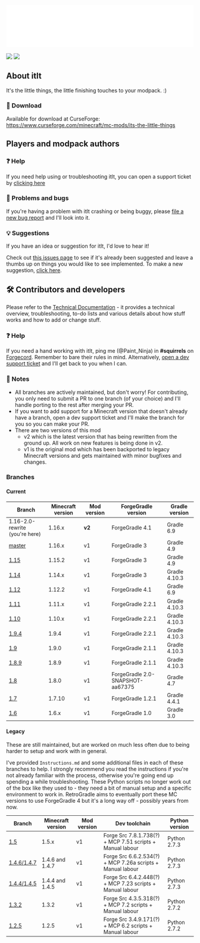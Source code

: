 [![It's the little things logo](docs/logo/inverted-transparent/logo-long-inverted-transparent.png)](https://www.curseforge.com/minecraft/mc-mods/its-the-little-things)

[![](http://cf.way2muchnoise.eu/full_its-the-little-things_downloads.svg)](https://www.curseforge.com/minecraft/mc-mods/its-the-little-things) [![](http://cf.way2muchnoise.eu/versions/Available%20for%20MC_its-the-little-things_all.svg)](https://www.curseforge.com/minecraft/mc-mods/its-the-little-things/files)

## About itlt

It's the little things, the little finishing touches to your modpack. :)

### 📂 Download

Available for download at CurseForge: https://www.curseforge.com/minecraft/mc-mods/its-the-little-things

## Players and modpack authors

### ❓ Help

If you need help using or troubleshooting itlt, you can open a support ticket by [clicking here](https://github.com/zlepper/itlt/issues/new?labels=help&template=3_user-help.md)

### 🐛 Problems and bugs

If you're having a problem with itlt crashing or being buggy, please [file a new bug report](https://github.com/zlepper/itlt/issues/new?labels=bug&template=1_bug_report.md) and I'll look into it.

### 💡 Suggestions

If you have an idea or suggestion for itlt, I'd love to hear it!

Check out [this issues page](https://github.com/zlepper/itlt/issues?q=is%3Aissue+is%3Aopen+label%3Asuggestion) to see if it's already been suggested and leave a thumbs up on things you would like to see implemented. To make a new suggestion, [click here](https://github.com/zlepper/itlt/issues/new?labels=suggestion&template=2_suggestion.md).

## 🛠 Contributors and developers

Please refer to the [Technical Documentation](TechnicalDocumentation.md) - it provides a technical overview, troubleshooting, to-do lists and various details about how stuff works and how to add or change stuff.

### ❓ Help

If you need a hand working with itlt, ping me (@Paint_Ninja) in **#squirrels** on [Forgecord](https://discord.gg/UvedJ9m). Remember to bare their rules in mind. Alternatively, [open a dev support ticket](https://github.com/PaintNinja/issue-template-test/issues/new?labels=dev+help&template=4_dev_help.md) and I'll get back to you when I can.

### 📝 Notes

-   All branches are actively maintained, but don't worry! For contributing, you only need to submit a PR to one branch (of your choice) and I'll handle porting to the rest after merging your PR.
-   If you want to add support for a Minecraft version that doesn't already have a branch, open a dev support ticket and I'll make the branch for you so you can make your PR.
-   There are two versions of this mod
    -   v2 which is the latest version that has being rewritten from the ground up. All work on new features is being done in v2.
    -   v1 is the original mod which has been backported to legacy Minecraft versions and gets maintained with minor bugfixes and changes.

### Branches

#### Current

| Branch                                                          | Minecraft version | Mod version | ForgeGradle version              | Gradle version |
| --------------------------------------------------------------- | ----------------- | ----------- | -------------------------------- | -------------- |
| 1.16-2.0-rewrite (you're here)                                  | 1.16.x            | **v2**      | ForgeGradle 4.1                  | Gradle 6.9     |
| [master](https://github.com/zlepper/itlt/tree/1.16-2.0-rewrite) | 1.16.x            | v1          | ForgeGradle 3                    | Gradle 4.9     |
| [1.15](https://github.com/zlepper/itlt/tree/1.15)               | 1.15.2            | v1          | ForgeGradle 3                    | Gradle 4.9     |
| [1.14](https://github.com/zlepper/itlt/tree/1.14)               | 1.14.x            | v1          | ForgeGradle 3                    | Gradle 4.10.3  |
| [1.12](https://github.com/zlepper/itlt/tree/1.12)               | 1.12.2            | v1          | ForgeGradle 4.1                  | Gradle 6.9     |
| [1.11](https://github.com/zlepper/itlt/tree/1.11)               | 1.11.x            | v1          | ForgeGradle 2.2.1                | Gradle 4.10.3  |
| [1.10](https://github.com/zlepper/itlt/tree/1.10)               | 1.10.x            | v1          | ForgeGradle 2.2.1                | Gradle 4.10.3  |
| [1.9.4](https://github.com/zlepper/itlt/tree/1.9.4)             | 1.9.4             | v1          | ForgeGradle 2.2.1                | Gradle 4.10.3  |
| [1.9](https://github.com/zlepper/itlt/tree/1.9)                 | 1.9.0             | v1          | ForgeGradle 2.1.1                | Gradle 4.10.3  |
| [1.8.9](https://github.com/zlepper/itlt/tree/1.8.9)             | 1.8.9             | v1          | ForgeGradle 2.1.1                | Gradle 4.10.3  |
| [1.8](https://github.com/zlepper/itlt/tree/1.8)                 | 1.8.0             | v1          | ForgeGradle 2.0-SNAPSHOT-aa67375 | Gradle 4.7     |
| [1.7](https://github.com/zlepper/itlt/tree/1.7)                 | 1.7.10            | v1          | ForgeGradle 1.2.1                | Gradle 4.4.1   |
| [1.6](https://github.com/zlepper/itlt/tree/1.6)                 | 1.6.x             | v1          | ForgeGradle 1.0                  | Gradle 3.0     |

#### Legacy

These are still maintained, but are worked on much less often due to being harder to setup and work with in general.

I've provided `Instructions.md` and some additional files in each of these branches to help. I strongly recommend you read the instructions if you're not already familiar with the process, otherwise you're going end up spending a while troubleshooting. These Python scripts no longer work out of the box like they used to - they need a bit of manual setup and a specific environment to work in. RetroGradle aims to eventually port these MC versions to use ForgeGradle 4 but it's a long way off - possibly years from now.

| Branch                                                          | Minecraft version | Mod version | Dev toolchain                                              | Python version |
| --------------------------------------------------------------- | ----------------- | ----------- | ---------------------------------------------------------- | -------------- |
| [1.5](https://github.com/zlepper/itlt/tree/1.5)                 | 1.5.x             | v1          | Forge Src 7.8.1.738(?) + MCP 7.51 scripts + Manual labour  | Python 2.7.3   |
| [1.4.6/1.4.7](https://github.com/zlepper/itlt/tree/1.4.6/1.4.7) | 1.4.6 and 1.4.7   | v1          | Forge Src 6.6.2.534(?) + MCP 7.26a scripts + Manual labour | Python 2.7.3   |
| [1.4.4/1.4.5](https://github.com/zlepper/itlt/tree/1.4.4/1.4.5) | 1.4.4 and 1.4.5   | v1          | Forge Src 6.4.2.448(?) + MCP 7.23 scripts + Manual labour  | Python 2.7.3   |
| [1.3.2](https://github.com/zlepper/itlt/tree/1.3.2)             | 1.3.2             | v1          | Forge Src 4.3.5.318(?) + MCP 7.2 scripts + Manual labour   | Python 2.7.2   |
| [1.2.5](https://github.com/zlepper/itlt/tree/1.2.5)             | 1.2.5             | v1          | Forge Src 3.4.9.171(?) + MCP 6.2 scripts + Manual labour   | Python 2.7.2   |